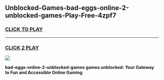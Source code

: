 
## Unblocked-Games-bad-eggs-online-2-unblocked-games-Play-Free-4zpf7
<h3>
<a href="https://premium76.site?title=bad-eggs-online-2-unblocked-games&ref=20M">CLICK TO PLAY</a></h3>
<hr>

<h3>
<a href="https://premium76.site?title=bad-eggs-online-2-unblocked-games&ref=20M">CLICK 2 PLAY</a>
  
</h3>

<a href="https://premium76.site?title=bad-eggs-online-2-unblocked-games&ref=19M"><img src="https://clearcache.store/games.png"></a>


**bad-eggs-online-2-unblocked-games games unblocked: Your Gateway to Fun and Accessible Online Gaming**
